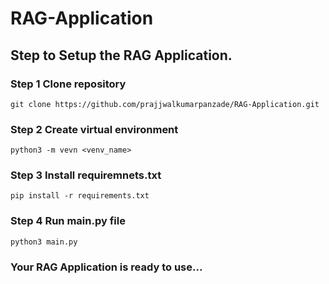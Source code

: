 # RAG-Application

## Step to Setup the RAG Application.

### Step 1 Clone repository
``` git clone https://github.com/prajjwalkumarpanzade/RAG-Application.git ```
### Step 2 Create virtual environment
``` python3 -m vevn <venv_name> ```
### Step 3 Install requiremnets.txt
``` pip install -r requirements.txt ```
### Step 4 Run main.py file
``` python3 main.py ```

### Your RAG Application is ready to use...
